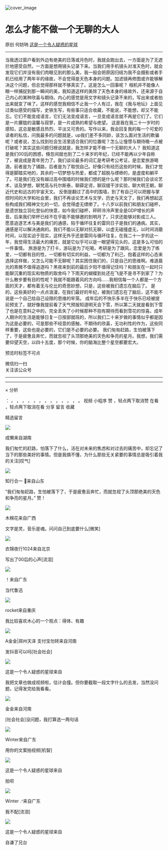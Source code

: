 ![cover_image](https://mmbiz.qpic.cn/mmbiz_jpg/UF0iaTnc0u75LmtuY2BYuzkT6sc1TZVxschymEaqVhbhttuokia1gY8MicYQ3NFjEpklWdWNVGyKTgQoTVrkZiawtQ/0?wx_fmt=jpeg)

#  怎么才能不做一个无聊的大人

原创  何妨呐  [ 这是一个令人疑惑的星球 ](javascript:void\(0\);)

__ _ _ _ _

当我透过窗户看到外边有绝美的日落或月色时，我就会跑出去，一方面是为了无遮拦地感受自然，一方面是想用镜头记录下来。当我们用手机镜头对准天色时，就会发现它们并没有我们肉眼见到的那么美，我一般会把原因归结为我不会摄影或者手机已经用了两年半的缘故，不会觉得是天色本身的问题。加滤镜再修图或许能够解决这个问题，但总觉得那样就不够真实了。这是怎么一回事呢？
相机并不能像人眼一样捕捉到那一瞬间的美，我知道这样的美除了天色本身的缘故外，还来源于自己内心的某种欣喜与期待。内心的感觉是用文字和镜头记录不来的，写出来或者拍出来就变了味了。这样的感觉我相信不止我一个人有过，我在《我与地坛》上面见过类似感受的描写，史铁生写，有些事只适合收藏，不能说，不能想，却又不能忘。它们不能变成语言，它们无法变成语言，一旦变成语言就不再是它们了。它们是一片朦胧的温馨与寂寥，是一片成熟的希望与绝望。
这是我在我二十一岁时的感知，这总是敏感且热烈、平淡又可贵的。写作以来，我会回复我的每一个可爱的读者的私信，问我最多的问题就是，up我们差不多同龄，该怎么面对生活的欺骗呢？或者说，怎么找到社会生活里适合我们的位置呢？怎么让憧憬与期待晚一点被打破呢？其实这些问题归根说就是，我怎样才能不做一个无聊的大人？
我知道这是我们00后的困惑，倏忽间就也到了二十来岁的年纪，已经不能再以少年自称了，被说成是青年劳力了。我们谈论最多的词汇是考研考公考证，是恋爱旅游喝酒，前者是为了铺路，后者是为了取悦自己。好像只有经历这些的时候，我们才觉得是脚踏实地的，其余的一切梦想与热爱，都成了超脱与缥缈的，是虚度和躺平了。可是我们在没有越过高中围墙的时候我们想的是什么呢？那时候我们会谈论艺术，谈及梦想，聊梵高与托尔斯泰，聊薛定谔，聊双缝干涉实验，聊大明王朝，聊近代史和远古的宇宙天文。
反倒是翻过了高中的围墙，到了有自己可以把握与掌控时间的大学和社会里，我们不再谈论艺术与文学，历史与天文了，我们再想起这些构成我们精神文化的一切，会觉得虚无缥缈了。十八岁以前我们和朋友们碰杯，是遗世独立羽化登仙的快意，如今我们碰杯，砰砰泠泠声里全是GDP增长的声音。后来我们举杯已经不在乎能不能够邀的到明月了，只求还能够对影成三人。
愿意追逐艺术与美是我们的通感，陷于循环往复的雷同日子是我们的通病。其实，通感是可以解决通病的。我们不能以无聊对抗无聊，以虚无碰撞虚无，以时间消磨时间，以现实迫于现实，这样无外乎还是雷同与循环往复。在我二十一岁的这一年，我觉得生活最大的痛苦，就是它似乎可以是一眼望得见头的，这是多么可怕的一件事情。
旅游是为了打卡，游玩是为了吃喝，考研是为了跟风，恋爱是为了练爱，一切都有目的性，一切都有切实的利益，一切都为了利己，抱着这样的心态来选择这样做，又怎么可能不无聊呢？其实困住我们的，只是自己的思维啊。难道晨光的熹微不值得追逐吗？黑夜来到前的最后夕阳不值得记住吗？和朋友在一起时只能聊沉重的现实和物质的取舍吗？下雨天的蝴蝶到处还在飞是不是寻不到家了？为什么散步要有目的性呢？我就不能跟着风的方向吗......我相信每一个人都是一个方面的天才，都有着无与伦比的奇思妙想，只是，这些被我们遗忘在脑后了。
是的，这些美好的一点点浪漫，在我们最好的年纪，被我们遗忘在了脑后，这不能不说是一个自己给自己设限的思维的牢笼。
成年后的不快乐多半在于快乐已经被提前预支了，就好像我提前看了天气预报知道明天会下雪，所以第二天就是看到下雪了也是在意料之中的，完全丢失了小时候那种不抱有期待而看到雪花的惊喜。成年人期许的生活是能够日复一日按部就班的，所以我们二十来岁做的事情似乎都是因为这是必要的，可是那些不经意的感触，不期待的欣喜，无功利性的作为，这些同样重要，这些也是必要的，它们是不必要的必要。
我们匆匆赶路，生怕被落下了，于是疲惫且奔忙，而就忽视了头顶那绝美的天色和争亮的星月。我想，我们需要仰望天空，以四十五度，那个时候，你的脑海比整个星空都要宏大。

  

预览时标签不可点

微信扫一扫  
关注该公众号





****



****



×  分析

：  ，  ，  ，  ，  ，  ，  ，  ，  ，  ，  ，  ，  。  视频  小程序  赞  ，轻点两下取消赞  在看  ，轻点两下取消在看
分享  留言  收藏

精选留言

![](http://wx.qlogo.cn/mmopen/n6tINRGwUZUoL4QrHvXCDHHCXiaC9nemXiclO4Ek9ib1TF9LStdPIplobUqSIItmeHGb5OfkXRlFTT6hHialia7HRxWiahouia5zbkg/64)

成懒来自湖南

我们匆忙的赶路，怕落下了什么，活在对未来的焦虑和对过去的痛苦中，却忘记了当下的那些美好的事情。但是我搞不懂，为什么那些无关紧要的事情总是吸引着我的关注[叹气]

![](http://wx.qlogo.cn/mmopen/O9pEic1aHxeZ9j9cZZwOFlncyA0libqCIicNjO4BibAbSKUVLL2cnn9qWckHs3OZW9gQrxxmDrNicicMLSAJ2GDjJ6COcic4Ghfdv5U1XlBOlQBppB1BLgoR3NEL1kPz30p49pY/64)

知行合一 🌻来自山东

“我们匆匆赶路，生怕被落下了，于是疲惫且奔忙，而就忽视了头顶那绝美的天色和争亮的星月。”  赞！

![](http://wx.qlogo.cn/mmopen/icVo0sDlj28VQXl6ln9TFD023kq778NgqPwrI8HHo2ibwxGIpyNNwJs0wNNPF9cg986m8Ys80mNv7vdhzib1BwcjW03HmktHbWOqmWwOCia6VN1giat4V9Yd9drgokJib026He/64)

木棉花来自广西

文字是灵，音乐是魂。问问自己到底要什么[微笑]

![](http://wx.qlogo.cn/mmopen/k0Ue4mIpaV9SGZZHrLVwkStTmee46a7KyC1V6hJRoOH60AeqjLlY6xt838OZ0JcmIFkgNGa9aDhom3ibLnynSOXXjwsIIYr0oEGAN3h2blugztQsFY9HAUDGQQ3grTuZX/64)

衣锦夜行1024来自北京

写出了00后的心声[流泪]

![](http://wx.qlogo.cn/mmopen/k0Ue4mIpaVicicIElQ4e1j8cIB83icnhpBFMJh5UJpHF8bpibQOTMSpnFFSlIIBXzUGj2Ficqk1LheXbz7VunxebDO7XibSczJ5PeyQ5Rh0jGJJGnPB2lBQ0zia1fU9M1fuTExl/64)

！来自广东

当代鲁迅

![](http://wx.qlogo.cn/mmopen/PiajxSqBRaEIFIpWOuXZHbF1Q042l4EVtvNdX5LHoeakBRY3zlIWjSqYF6JHkCHibTbznd4a0ibbTOIStdlKwb2N8QzQseNCuuLsTCrX8W5lpatZx8fqxeVAVn1iaibLnvRtu/64)

rocket来自重庆

我比较喜欢木心的一个观点：得体、有趣

![](http://wx.qlogo.cn/mmopen/O9pEic1aHxeZKw5aysTctRgE4EFibxMic2ZEB8IPaWgvDZx0CJ5KvuErtevxAh0WLMZcBPM2xjnfn1ySC9oicIpSK2xhLFIb3DTcmKlFsk7S828WF03jXsYTEXH2VMvicPcjy/64)

A金金|郑州天泽 支付宝勿转来自河南

发抖音可以吗[社会社会]

![](http://wx.qlogo.cn/mmhead/Q3auHgzwzM6VbGrBOOAlGagxkqgSgMFEKjUr4VTcuSxZf64GJ3Sezw/64)

这是一个令人疑惑的星球来自

我把文章也做成视频啦，估计会撞。但你要截取一段文字什么的去发，当然没问题，记得发完给我看看。

![](http://wx.qlogo.cn/mmopen/O9pEic1aHxeZKw5aysTctRgE4EFibxMic2ZEB8IPaWgvDZx0CJ5KvuErtevxAh0WLMZcBPM2xjnfn1ySC9oicIpSK2xhLFIb3DTcmKlFsk7S828WF03jXsYTEXH2VMvicPcjy/64)

金金来自河南

[社会社会]没问题，我打算选一两句话

![](http://wx.qlogo.cn/mmopen/O9pEic1aHxeadwXcGQDDUlZB9xokqM39tJWdZ2qouzdf7vFicn9iapGrSF6k8Rtbo9pzwBcBgKVXxtA7xDDVUGg087uVxTEnccf/64)

Winter来自广东

用你的文案拍视频[机智]

![](http://wx.qlogo.cn/mmhead/Q3auHgzwzM6VbGrBOOAlGagxkqgSgMFEKjUr4VTcuSxZf64GJ3Sezw/64)

这是一个令人疑惑的星球来自

拍呗

![](http://wx.qlogo.cn/mmopen/O9pEic1aHxeadwXcGQDDUlZB9xokqM39tJWdZ2qouzdf7vFicn9iapGrSF6k8Rtbo9pzwBcBgKVXxtA7xDDVUGg087uVxTEnccf/64)

Winter .ᐣ来自广东

我不配[流泪]

![](http://wx.qlogo.cn/mmhead/Q3auHgzwzM6VbGrBOOAlGagxkqgSgMFEKjUr4VTcuSxZf64GJ3Sezw/64)

这是一个令人疑惑的星球来自

自谦了兄台

